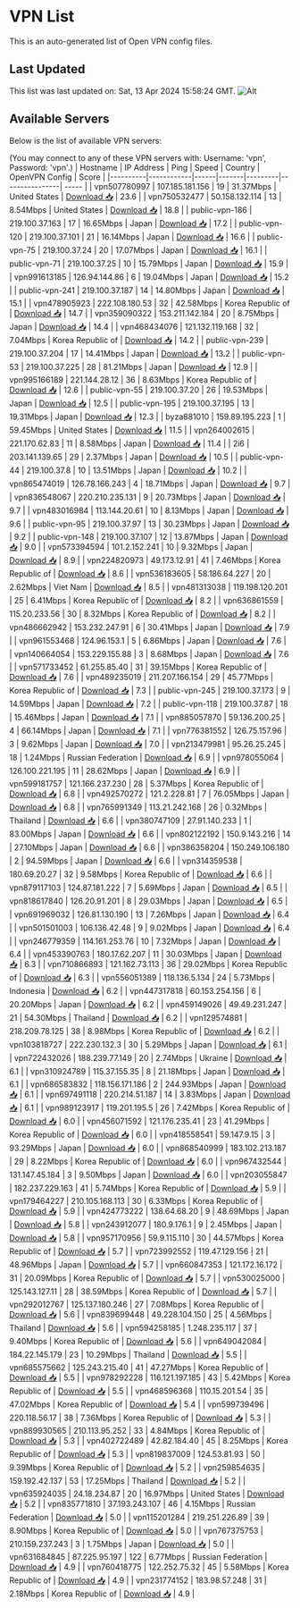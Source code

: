 # VPN List

This is an auto-generated list of Open VPN config files.

## Last Updated

This list was last updated on: Sat, 13 Apr 2024 15:58:24 GMT.
![Alt](https://repobeats.axiom.co/api/embed/186b98318ef1479477931607c1ad7d823f12451f.svg "Repobeats analytics image")

## Available Servers

Below is the list of available VPN servers:

(You may connect to any of these VPN servers with: Username: 'vpn', Password: 'vpn'.)
| Hostname | IP Address | Ping | Speed | Country | OpenVPN Config | Score |
|----------|------------|------|-------|---------|----------------| ----- |
| vpn507780997 | 107.185.181.156 | 19 | 31.37Mbps | United States | [Download 📥](./configs/server_0_US.ovpn) | 23.6 |
| vpn750532477 | 50.158.132.114 | 13 | 8.54Mbps | United States | [Download 📥](./configs/server_1_US.ovpn) | 18.8 |
| public-vpn-186 | 219.100.37.163 | 17 | 16.65Mbps | Japan | [Download 📥](./configs/server_2_JP.ovpn) | 17.2 |
| public-vpn-120 | 219.100.37.101 | 21 | 16.14Mbps | Japan | [Download 📥](./configs/server_3_JP.ovpn) | 16.6 |
| public-vpn-75 | 219.100.37.24 | 20 | 17.07Mbps | Japan | [Download 📥](./configs/server_4_JP.ovpn) | 16.1 |
| public-vpn-71 | 219.100.37.25 | 10 | 15.79Mbps | Japan | [Download 📥](./configs/server_5_JP.ovpn) | 15.9 |
| vpn991613185 | 126.94.144.86 | 6 | 19.04Mbps | Japan | [Download 📥](./configs/server_6_JP.ovpn) | 15.2 |
| public-vpn-241 | 219.100.37.187 | 14 | 14.80Mbps | Japan | [Download 📥](./configs/server_7_JP.ovpn) | 15.1 |
| vpn478905923 | 222.108.180.53 | 32 | 42.58Mbps | Korea Republic of | [Download 📥](./configs/server_8_KR.ovpn) | 14.7 |
| vpn359090322 | 153.211.142.184 | 20 | 8.75Mbps | Japan | [Download 📥](./configs/server_9_JP.ovpn) | 14.4 |
| vpn468434076 | 121.132.119.168 | 32 | 7.04Mbps | Korea Republic of | [Download 📥](./configs/server_10_KR.ovpn) | 14.2 |
| public-vpn-239 | 219.100.37.204 | 17 | 14.41Mbps | Japan | [Download 📥](./configs/server_11_JP.ovpn) | 13.2 |
| public-vpn-53 | 219.100.37.225 | 28 | 81.21Mbps | Japan | [Download 📥](./configs/server_12_JP.ovpn) | 12.9 |
| vpn995166189 | 221.144.28.12 | 36 | 8.63Mbps | Korea Republic of | [Download 📥](./configs/server_13_KR.ovpn) | 12.6 |
| public-vpn-55 | 219.100.37.20 | 26 | 19.53Mbps | Japan | [Download 📥](./configs/server_14_JP.ovpn) | 12.5 |
| public-vpn-195 | 219.100.37.195 | 13 | 19.31Mbps | Japan | [Download 📥](./configs/server_15_JP.ovpn) | 12.3 |
| byza881010 | 159.89.195.223 | 1 | 59.45Mbps | United States | [Download 📥](./configs/server_16_US.ovpn) | 11.5 |
| vpn264002615 | 221.170.62.83 | 11 | 8.58Mbps | Japan | [Download 📥](./configs/server_17_JP.ovpn) | 11.4 |
| 2i6 | 203.141.139.65 | 29 | 2.37Mbps | Japan | [Download 📥](./configs/server_18_JP.ovpn) | 10.5 |
| public-vpn-44 | 219.100.37.8 | 10 | 13.51Mbps | Japan | [Download 📥](./configs/server_19_JP.ovpn) | 10.2 |
| vpn865474019 | 126.78.166.243 | 4 | 18.71Mbps | Japan | [Download 📥](./configs/server_20_JP.ovpn) | 9.7 |
| vpn836548067 | 220.210.235.131 | 9 | 20.73Mbps | Japan | [Download 📥](./configs/server_21_JP.ovpn) | 9.7 |
| vpn483016984 | 113.144.20.61 | 10 | 8.13Mbps | Japan | [Download 📥](./configs/server_22_JP.ovpn) | 9.6 |
| public-vpn-95 | 219.100.37.97 | 13 | 30.23Mbps | Japan | [Download 📥](./configs/server_23_JP.ovpn) | 9.2 |
| public-vpn-148 | 219.100.37.107 | 12 | 13.87Mbps | Japan | [Download 📥](./configs/server_24_JP.ovpn) | 9.0 |
| vpn573394594 | 101.2.152.241 | 10 | 9.32Mbps | Japan | [Download 📥](./configs/server_25_JP.ovpn) | 8.9 |
| vpn224820973 | 49.173.12.91 | 41 | 7.46Mbps | Korea Republic of | [Download 📥](./configs/server_26_KR.ovpn) | 8.6 |
| vpn536183605 | 58.186.64.227 | 20 | 2.62Mbps | Viet Nam | [Download 📥](./configs/server_27_VN.ovpn) | 8.5 |
| vpn481313038 | 119.198.120.201 | 25 | 6.41Mbps | Korea Republic of | [Download 📥](./configs/server_28_KR.ovpn) | 8.2 |
| vpn636861559 | 115.20.233.56 | 30 | 8.32Mbps | Korea Republic of | [Download 📥](./configs/server_29_KR.ovpn) | 8.2 |
| vpn486662942 | 153.232.247.91 | 6 | 30.41Mbps | Japan | [Download 📥](./configs/server_30_JP.ovpn) | 7.9 |
| vpn961553468 | 124.96.153.1 | 5 | 6.86Mbps | Japan | [Download 📥](./configs/server_31_JP.ovpn) | 7.6 |
| vpn140664054 | 153.229.155.88 | 3 | 8.68Mbps | Japan | [Download 📥](./configs/server_32_JP.ovpn) | 7.6 |
| vpn571733452 | 61.255.85.40 | 31 | 39.15Mbps | Korea Republic of | [Download 📥](./configs/server_33_KR.ovpn) | 7.6 |
| vpn489235019 | 211.207.166.154 | 29 | 45.77Mbps | Korea Republic of | [Download 📥](./configs/server_34_KR.ovpn) | 7.3 |
| public-vpn-245 | 219.100.37.173 | 9 | 14.59Mbps | Japan | [Download 📥](./configs/server_35_JP.ovpn) | 7.2 |
| public-vpn-118 | 219.100.37.87 | 18 | 15.46Mbps | Japan | [Download 📥](./configs/server_36_JP.ovpn) | 7.1 |
| vpn885057870 | 59.136.200.25 | 4 | 66.14Mbps | Japan | [Download 📥](./configs/server_37_JP.ovpn) | 7.1 |
| vpn776381552 | 126.75.157.96 | 3 | 9.62Mbps | Japan | [Download 📥](./configs/server_38_JP.ovpn) | 7.0 |
| vpn213479981 | 95.26.25.245 | 18 | 1.24Mbps | Russian Federation | [Download 📥](./configs/server_39_RU.ovpn) | 6.9 |
| vpn978055064 | 126.100.221.195 | 11 | 28.62Mbps | Japan | [Download 📥](./configs/server_40_JP.ovpn) | 6.9 |
| vpn599181757 | 121.166.237.230 | 28 | 5.37Mbps | Korea Republic of | [Download 📥](./configs/server_41_KR.ovpn) | 6.8 |
| vpn492570272 | 121.2.228.81 | 7 | 76.05Mbps | Japan | [Download 📥](./configs/server_42_JP.ovpn) | 6.8 |
| vpn765991349 | 113.21.242.168 | 26 | 0.32Mbps | Thailand | [Download 📥](./configs/server_43_TH.ovpn) | 6.6 |
| vpn380747109 | 27.91.140.233 | 1 | 83.00Mbps | Japan | [Download 📥](./configs/server_44_JP.ovpn) | 6.6 |
| vpn802122192 | 150.9.143.216 | 14 | 27.10Mbps | Japan | [Download 📥](./configs/server_45_JP.ovpn) | 6.6 |
| vpn386358204 | 150.249.106.180 | 2 | 94.59Mbps | Japan | [Download 📥](./configs/server_46_JP.ovpn) | 6.6 |
| vpn314359538 | 180.69.20.27 | 32 | 9.58Mbps | Korea Republic of | [Download 📥](./configs/server_47_KR.ovpn) | 6.6 |
| vpn879117103 | 124.87.181.222 | 7 | 5.69Mbps | Japan | [Download 📥](./configs/server_48_JP.ovpn) | 6.5 |
| vpn818617840 | 126.20.91.201 | 8 | 29.03Mbps | Japan | [Download 📥](./configs/server_49_JP.ovpn) | 6.5 |
| vpn691969032 | 126.81.130.190 | 13 | 7.26Mbps | Japan | [Download 📥](./configs/server_50_JP.ovpn) | 6.4 |
| vpn501501003 | 106.136.42.48 | 9 | 9.02Mbps | Japan | [Download 📥](./configs/server_51_JP.ovpn) | 6.4 |
| vpn246779359 | 114.161.253.76 | 10 | 7.32Mbps | Japan | [Download 📥](./configs/server_52_JP.ovpn) | 6.4 |
| vpn453390763 | 180.17.62.207 | 11 | 30.03Mbps | Japan | [Download 📥](./configs/server_53_JP.ovpn) | 6.3 |
| vpn710866893 | 121.162.73.113 | 36 | 29.02Mbps | Korea Republic of | [Download 📥](./configs/server_54_KR.ovpn) | 6.3 |
| vpn556051389 | 118.136.5.134 | 24 | 5.73Mbps | Indonesia | [Download 📥](./configs/server_55_ID.ovpn) | 6.2 |
| vpn447317818 | 60.153.254.156 | 6 | 20.20Mbps | Japan | [Download 📥](./configs/server_56_JP.ovpn) | 6.2 |
| vpn459149026 | 49.49.231.247 | 21 | 54.30Mbps | Thailand | [Download 📥](./configs/server_57_TH.ovpn) | 6.2 |
| vpn129574881 | 218.209.78.125 | 38 | 8.98Mbps | Korea Republic of | [Download 📥](./configs/server_58_KR.ovpn) | 6.2 |
| vpn103818727 | 222.230.132.3 | 30 | 5.29Mbps | Japan | [Download 📥](./configs/server_59_JP.ovpn) | 6.1 |
| vpn722432026 | 188.239.77.149 | 20 | 2.74Mbps | Ukraine | [Download 📥](./configs/server_60_UA.ovpn) | 6.1 |
| vpn310924789 | 115.37.155.35 | 8 | 21.18Mbps | Japan | [Download 📥](./configs/server_61_JP.ovpn) | 6.1 |
| vpn686583832 | 118.156.171.186 | 2 | 244.93Mbps | Japan | [Download 📥](./configs/server_62_JP.ovpn) | 6.1 |
| vpn697491118 | 220.214.51.187 | 14 | 3.83Mbps | Japan | [Download 📥](./configs/server_63_JP.ovpn) | 6.1 |
| vpn989123917 | 119.201.195.5 | 26 | 7.42Mbps | Korea Republic of | [Download 📥](./configs/server_64_KR.ovpn) | 6.0 |
| vpn456071592 | 121.176.235.41 | 23 | 41.29Mbps | Korea Republic of | [Download 📥](./configs/server_65_KR.ovpn) | 6.0 |
| vpn418558541 | 59.147.9.15 | 3 | 93.29Mbps | Japan | [Download 📥](./configs/server_66_JP.ovpn) | 6.0 |
| vpn868540999 | 183.102.213.187 | 29 | 8.22Mbps | Korea Republic of | [Download 📥](./configs/server_67_KR.ovpn) | 6.0 |
| vpn967432544 | 131.147.45.184 | 3 | 9.50Mbps | Japan | [Download 📥](./configs/server_68_JP.ovpn) | 6.0 |
| vpn203055847 | 182.237.229.163 | 41 | 5.74Mbps | Korea Republic of | [Download 📥](./configs/server_69_KR.ovpn) | 5.9 |
| vpn179464227 | 210.105.168.113 | 30 | 6.33Mbps | Korea Republic of | [Download 📥](./configs/server_70_KR.ovpn) | 5.9 |
| vpn424773222 | 138.64.68.20 | 9 | 48.69Mbps | Japan | [Download 📥](./configs/server_71_JP.ovpn) | 5.8 |
| vpn243912077 | 180.9.176.1 | 9 | 2.45Mbps | Japan | [Download 📥](./configs/server_72_JP.ovpn) | 5.8 |
| vpn957170956 | 59.9.115.110 | 30 | 44.57Mbps | Korea Republic of | [Download 📥](./configs/server_73_KR.ovpn) | 5.7 |
| vpn723992552 | 119.47.129.156 | 21 | 48.96Mbps | Japan | [Download 📥](./configs/server_74_JP.ovpn) | 5.7 |
| vpn660847353 | 121.172.16.172 | 31 | 20.09Mbps | Korea Republic of | [Download 📥](./configs/server_75_KR.ovpn) | 5.7 |
| vpn530025000 | 125.143.127.11 | 28 | 38.59Mbps | Korea Republic of | [Download 📥](./configs/server_76_KR.ovpn) | 5.7 |
| vpn292012767 | 125.137.180.246 | 27 | 7.08Mbps | Korea Republic of | [Download 📥](./configs/server_77_KR.ovpn) | 5.6 |
| vpn839699448 | 49.228.104.150 | 25 | 4.56Mbps | Thailand | [Download 📥](./configs/server_78_TH.ovpn) | 5.6 |
| vpn594258185 | 1.248.235.117 | 37 | 9.40Mbps | Korea Republic of | [Download 📥](./configs/server_79_KR.ovpn) | 5.6 |
| vpn649042084 | 184.22.145.179 | 23 | 10.29Mbps | Thailand | [Download 📥](./configs/server_80_TH.ovpn) | 5.5 |
| vpn685575662 | 125.243.215.40 | 41 | 47.27Mbps | Korea Republic of | [Download 📥](./configs/server_81_KR.ovpn) | 5.5 |
| vpn978292228 | 116.121.197.185 | 43 | 5.42Mbps | Korea Republic of | [Download 📥](./configs/server_82_KR.ovpn) | 5.5 |
| vpn468596368 | 110.15.201.54 | 35 | 47.02Mbps | Korea Republic of | [Download 📥](./configs/server_83_KR.ovpn) | 5.4 |
| vpn599739496 | 220.118.56.17 | 38 | 7.36Mbps | Korea Republic of | [Download 📥](./configs/server_84_KR.ovpn) | 5.3 |
| vpn889930565 | 210.113.95.252 | 33 | 4.84Mbps | Korea Republic of | [Download 📥](./configs/server_85_KR.ovpn) | 5.3 |
| vpn402722489 | 42.82.184.40 | 45 | 8.25Mbps | Korea Republic of | [Download 📥](./configs/server_86_KR.ovpn) | 5.3 |
| vpn819837009 | 124.53.81.93 | 50 | 9.39Mbps | Korea Republic of | [Download 📥](./configs/server_87_KR.ovpn) | 5.2 |
| vpn259854635 | 159.192.42.137 | 53 | 17.25Mbps | Thailand | [Download 📥](./configs/server_88_TH.ovpn) | 5.2 |
| vpn635924035 | 24.18.234.87 | 20 | 16.97Mbps | United States | [Download 📥](./configs/server_89_US.ovpn) | 5.2 |
| vpn835771810 | 37.193.243.107 | 46 | 4.15Mbps | Russian Federation | [Download 📥](./configs/server_90_RU.ovpn) | 5.0 |
| vpn115201284 | 219.251.226.89 | 39 | 8.90Mbps | Korea Republic of | [Download 📥](./configs/server_91_KR.ovpn) | 5.0 |
| vpn767375753 | 210.159.237.243 | 3 | 1.75Mbps | Japan | [Download 📥](./configs/server_92_JP.ovpn) | 5.0 |
| vpn631684845 | 87.225.95.197 | 122 | 6.77Mbps | Russian Federation | [Download 📥](./configs/server_93_RU.ovpn) | 4.9 |
| vpn760418775 | 122.252.75.32 | 45 | 5.58Mbps | Korea Republic of | [Download 📥](./configs/server_94_KR.ovpn) | 4.9 |
| vpn231774152 | 183.98.57.248 | 31 | 2.18Mbps | Korea Republic of | [Download 📥](./configs/server_95_KR.ovpn) | 4.9 |

